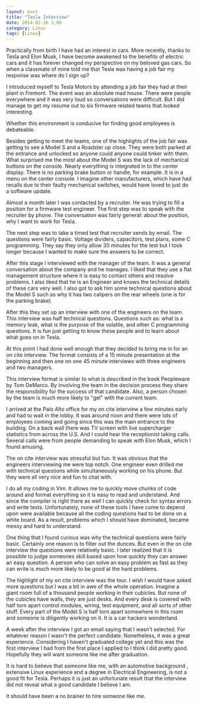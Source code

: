 ```yaml
---
layout: post
title: "Tesla Interview"
date: 2014-02-26 1:00
category: Linux
tags: [Linux]
---
```


Practically from birth I have had an interest in cars.
More recently, thanks to Tesla and Elon Musk, I have become
awakened to the benefits of electric cars and it has forever
changed my perspective on my beloved gas cars.
So when a classmate of mine told me that Tesla was having a job
fair my response was where do I sign up?

I introduced myself to Tesla Motors by attending a job
fair they had at their plant in Fremont.
The event was an absolute mad house.
There were people everywhere and it was very loud
so conversations were difficult.
But I did manage to get my resume out to six firmware related
teams that looked interesting.

Whether this environment is conducive for finding good employees
is debateable.

Besides getting to meet the teams, one of the highlights
of the job fair was getting to see a Model S and a Roadster up close.
They were both parked at the entrance and unlocked so anyone could
anyone could tinker with them.  What surprised me the most about the
Model S was the lack of mechanical buttons on the console.  Nearly
everything is integrated in to the center display.  There is no
parking brake button or handle, for example. It is in a menu on
the center console.  I imagine other manufacturers, which have had
recalls due to their faulty mechanical switches, would have loved
to just do a software update.

Almost a month later I was contacted by a recruiter.
He was trying to fill a position for a firmware test engineer.
The first step was to speak with the recruiter by phone.
The conversation was fairly general: about the position,
why I want to work for Tesla.

The next step was to take a timed test that recruiter sends by email.
The questions were fairly basic.  Voltage dividers, capacitors,
test plans, some C programming.
They say they only allow 30 minutes for the test but I took longer
because I wanted to make sure the answers to be correct.

After this stage I interviewed with the manager of the team.
It was a general conversation about the company and he manages.
I liked that they use a flat management structure
where it is easy to contact others and resolve problems.
I also liked that he is an Engineer and knows the technical details
of these cars very well.  I also got to ask him some technical
questions about the Model S such as why it has two calipers on the
rear wheels (one is for the parking brake).

After this they set up an interview with one of the engineers on the team.
This interview was half technical questions.
Questions such as: what is a memory leak, what is the purpose of the volatile,
and other C programming questions.
It is fun just getting to know these people and to learn about what
goes on in Tesla.

At this point I had done well enough that they decided to bring me
in for an on cite interview.
The format consists of a 15 minute presentation at the beginning and
then one on one 45 minute interviews with three engineers and two managers.

This interview format is similar to what is described in the book
Peopleware by Tom DeMarco.
By involving the team in the decision process they share the
responsibility for the success of that candidate.
Also, a person chosen by the team is much more likely to "gel" with
the current team.

I arrived at the Palo Alto office for my on cite interview a few
minutes early and had to wait in the lobby.
It was around noon and there were lots of employees coming and going
since this was the main entrance to the building.
On a back wall there was TV screen with live supercharger statistics
from across the U.S.  And I could hear the receptionist taking calls.
Several calls were from people demanding to speak with Elon Musk,
which I found amusing.

The on cite interview was stressful but fun.
It was obvious that the engineers interviewing me were top notch.
One engineer even drilled me with technical questions while
simultaneously working on his phone.
But they were all very nice and fun to chat with.

I do all my coding in Vim.
It allows me to quickly move chunks of code around and format everything
so it is easy to read and understand.
And since the compiler is right there as well I can quickly
check for syntax errors and write tests.
Unfortunately, none of these tools I have come to depend upon were
available because all the coding questions had to be done on a white
board.
As a result, problems which I should have dominated,
became messy and hard to understand.

One thing that I found curious was why the technical questions
were fairly basic.  Certainly one reason is to filter out the dunces.
But even in the on cite interview the questions were relatively basic.
I later realized that it is possible to judge someones skill based
upon how quickly they can answer an easy question.
A person who can solve an easy problem as fast as they can write
is much more likely to be good at the hard problems.

The highlight of my on cite interview was the tour.
I wish I would have asked more questions but I was a bit in
awe of the whole operation.
Imagine a giant room full of a thousand people working in their cubicles.
But none of the cubicles have walls, they are just desks.
And every desk is covered with half torn apart control modules,
wiring, test equipment, and all sorts of other stuff.
Every part of the Model S is half torn apart somewhere in this room
and someone is diligently working on it.
It is a car hackers wonderland.

A week after the interview I got an email saying that I wasn't selected.
For whatever reason I wasn't the perfect candidate.
Nonetheless, it was a great experience.
Considering I haven't graduated college yet and this was the
first interview I had from the first place I applied to I think
I did pretty good.  Hopefully they will want someone like me
after graduation.

It is hard to believe that someone like me, with an automotive background
, extensive Linux experience and a degree in Electrical Engineering,
is not a good fit for Tesla.  Perhaps it is just an unfortunate result
that the interview did not reveal what a good candidate I believe I am.

It should have been a no brainer to hire someone like me.

